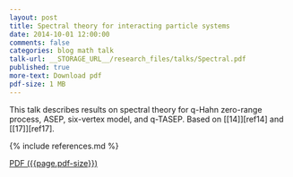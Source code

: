 ```yaml
---
layout: post
title: Spectral theory for interacting particle systems
date: 2014-10-01 12:00:00
comments: false
categories: blog math talk
talk-url: __STORAGE_URL__/research_files/talks/Spectral.pdf
published: true
more-text: Download pdf
pdf-size: 1 MB
---
```


This talk describes results on spectral theory for q-Hahn zero-range process, ASEP, six-vertex model, and q-TASEP. Based on [[14]][ref14] and [[17]][ref17].

{% include references.md %}

<!--more-->

<a href="{{ page.talk-url | replace: '__STORAGE_URL__', site.storage_url}}" target="_blank">PDF ({{page.pdf-size}})</a>
